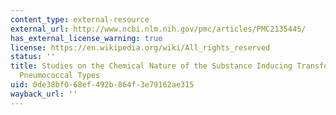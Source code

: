 ```yaml
---
content_type: external-resource
external_url: http://www.ncbi.nlm.nih.gov/pmc/articles/PMC2135445/
has_external_license_warning: true
license: https://en.wikipedia.org/wiki/All_rights_reserved
status: ''
title: Studies on the Chemical Nature of the Substance Inducing Transformation of
  Pneumococcal Types
uid: 0de38bf0-68ef-492b-864f-3e79162ae315
wayback_url: ''
---
```

